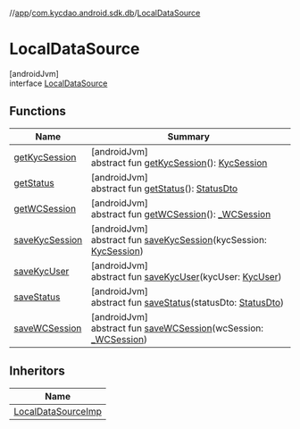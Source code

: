 //[app](../../../index.md)/[com.kycdao.android.sdk.db](../index.md)/[LocalDataSource](index.md)

# LocalDataSource

[androidJvm]\
interface [LocalDataSource](index.md)

## Functions

| Name | Summary |
|---|---|
| [getKycSession](get-kyc-session.md) | [androidJvm]<br>abstract fun [getKycSession](get-kyc-session.md)(): [KycSession](../../com.kycdao.android.sdk.model/-kyc-session/index.md) |
| [getStatus](get-status.md) | [androidJvm]<br>abstract fun [getStatus](get-status.md)(): [StatusDto](../../com.kycdao.android.sdk.dto/-status-dto/index.md) |
| [getWCSession](get-w-c-session.md) | [androidJvm]<br>abstract fun [getWCSession](get-w-c-session.md)(): [_WCSession](../../com.kycdao.android.sdk.wcsession/_-w-c-session/index.md) |
| [saveKycSession](save-kyc-session.md) | [androidJvm]<br>abstract fun [saveKycSession](save-kyc-session.md)(kycSession: [KycSession](../../com.kycdao.android.sdk.model/-kyc-session/index.md)) |
| [saveKycUser](save-kyc-user.md) | [androidJvm]<br>abstract fun [saveKycUser](save-kyc-user.md)(kycUser: [KycUser](../../com.kycdao.android.sdk.model/-kyc-user/index.md)) |
| [saveStatus](save-status.md) | [androidJvm]<br>abstract fun [saveStatus](save-status.md)(statusDto: [StatusDto](../../com.kycdao.android.sdk.dto/-status-dto/index.md)) |
| [saveWCSession](save-w-c-session.md) | [androidJvm]<br>abstract fun [saveWCSession](save-w-c-session.md)(wcSession: [_WCSession](../../com.kycdao.android.sdk.wcsession/_-w-c-session/index.md)) |

## Inheritors

| Name |
|---|
| [LocalDataSourceImp](../-local-data-source-imp/index.md) |
